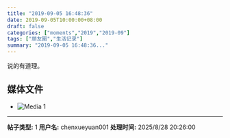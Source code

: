 ```yaml
---
title: "2019-09-05 16:48:36"
date: 2019-09-05T10:00:00+08:00
draft: false
categories: ["moments","2019","2019-09"]
tags: ["朋友圈","生活记录"]
summary: "2019-09-05 16:48:36..."
---
```


说的有道理。

## 媒体文件

- ![Media 1](/Moments/photos/2019-09-05/201909051648360.jpg)

---

**帖子类型:** 1
**用户名:** chenxueyuan001
**处理时间:** 2025/8/28 20:26:00